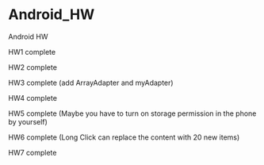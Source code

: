 # Android_HW
Android HW

HW1 complete

HW2 complete

HW3 complete (add ArrayAdapter and myAdapter)

HW4 complete

HW5 complete (Maybe you have to turn on storage permission in the phone by yourself)

HW6 complete (Long Click can replace the content with 20 new items)

HW7 complete
